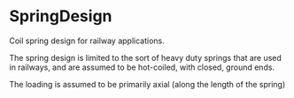 # SpringDesign
Coil spring design for railway applications.

The spring design is limited to the sort of heavy duty springs that
are used in railways, and are assumed to be hot-coiled, with closed,
ground ends.

The loading is assumed to be primarily axial (along the length of the spring)

